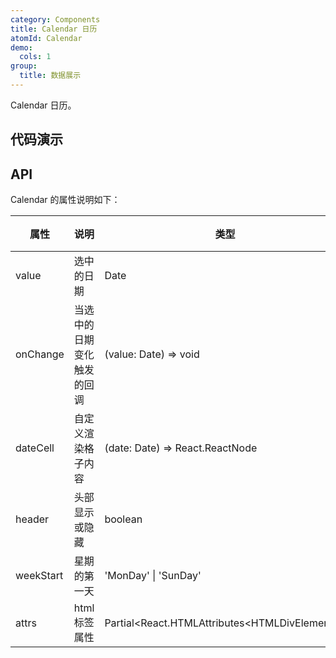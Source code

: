 ```yaml
---
category: Components
title: Calendar 日历
atomId: Calendar
demo:
  cols: 1
group:
  title: 数据展示
---
```


Calendar 日历。

## 代码演示

<!-- prettier-ignore -->
<code src="./demo/basic.tsx"></code>
<code src="./demo/date-cell.tsx"></code>
<code src="./demo/header.tsx"></code>
<code src="./demo/week-start.tsx"></code>

## API

Calendar 的属性说明如下：

| 属性      | 说明                       | 类型                                            | 默认值     | 版本 |
| --------- | -------------------------- | ----------------------------------------------- | ---------- | ---- |
| value     | 选中的日期                 | Date                                            | new Date() | --   |
| onChange  | 当选中的日期变化触发的回调 | (value: Date) => void                           | --         | --   |
| dateCell  | 自定义渲染格子内容         | (date: Date) => React.ReactNode                 | --         | --   |
| header    | 头部显示或隐藏             | boolean                                         | true       | --   |
| weekStart | 星期的第一天               | 'MonDay' \| 'SunDay'                            | 'MonDay'   | --   |
| attrs     | html 标签属性              | Partial\<React.HTMLAttributes\<HTMLDivElement>> | --         | --   |
